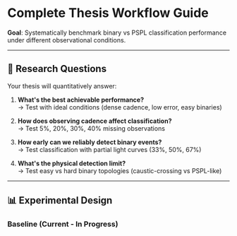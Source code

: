 # Complete Thesis Workflow Guide

**Goal**: Systematically benchmark binary vs PSPL classification performance under different observational conditions.

---

## 🎯 Research Questions

Your thesis will quantitatively answer:

1. **What's the best achievable performance?**  
   → Test with ideal conditions (dense cadence, low error, easy binaries)

2. **How does observing cadence affect classification?**  
   → Test 5%, 20%, 30%, 40% missing observations

3. **How early can we reliably detect binary events?**  
   → Test classification with partial light curves (33%, 50%, 67%)

4. **What's the physical detection limit?**  
   → Test easy vs hard binary topologies (caustic-crossing vs PSPL-like)

---

## 📊 Experimental Design

### Baseline (Current - In Progress)
